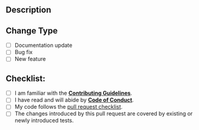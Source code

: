 ## Description
<!-- Describe your changes in detail -->
<!-- If it fixes an open issue, please link to the issue here. -->

## Change Type
<!-- Please select all items that apply either now or after creating the pull request: -->
- [ ] Documentation update
- [ ] Bug fix
- [ ] New feature

## Checklist:
<!-- Please select all items that apply either now or after creating the pull request. -->
- [ ] I am familiar with the [**Contributing Guidelines**](https://github.com/arviz-devs/arviz/blob/master/CONTRIBUTING.md).
- [ ] I have read and will abide by [**Code of Conduct**](https://github.com/arviz-devs/arviz/blob/master/CODE_OF_CONDUCT.md).
- [ ] My code follows the [pull request checklist](https://github.com/arviz-devs/arviz/blob/master/CONTRIBUTING.md#pull-request-checklist).
- [ ] The changes introduced by this pull request are covered by existing or newly introduced tests.
